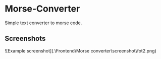# Morse-Converter
Simple text converter to morse code.
## Screenshots
![Example screenshot](.\Frontend\Morse converter\screenshot\fot2.png)
